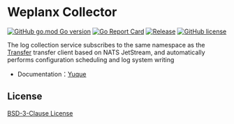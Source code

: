 # Weplanx Collector

[![GitHub go.mod Go version](https://img.shields.io/github/go-mod/go-version/weplanx/collector?style=flat-square)](https://github.com/weplanx/collector)
[![Go Report Card](https://goreportcard.com/badge/github.com/weplanx/collector?style=flat-square)](https://goreportcard.com/report/github.com/weplanx/collector)
[![Release](https://img.shields.io/github/v/release/weplanx/collector.svg?style=flat-square)](https://github.com/weplanx/collector)
[![GitHub license](https://img.shields.io/github/license/weplanx/collector?style=flat-square)](https://raw.githubusercontent.com/weplanx/collector/main/LICENSE)

The log collection service subscribes to the same namespace as the [Transfer](https://github.com/weplanx/transfer) transfer client based on NATS JetStream, and automatically performs configuration scheduling and log system writing

- Documentation：[Yuque](https://www.yuque.com/kainonly/weplanx/collector)

## License

[BSD-3-Clause License](https://github.com/weplanx/collector/blob/main/LICENSE)